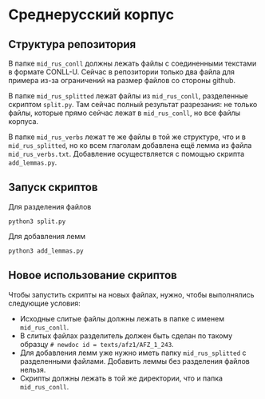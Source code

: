 # Среднерусский корпус

## Структура репозитория

В папке `mid_rus_conll` должны лежать файлы с соединенными текстами в формате CONLL-U. Сейчас в репозитории только два файла для примера из-за ограничений на размер файлов со стороны github.

В папке `mid_rus_splitted` лежат файлы из `mid_rus_conll`, разделенные скриптом `split.py`. Там сейчас полный результат разрезания: не только файлы, которые прямо сейчас лежат в `mid_rus_conll`, но все файлы корпуса.

В папке `mid_rus_verbs` лежат те же файлы в той же структуре, что и в `mid_rus_splitted`, но ко всем глаголам добавлена ещё лемма из файла `mid_rus_verbs.txt`. Добавление осуществляется с помощью скрипта `add_lemmas.py`. 

## Запуск скриптов

Для разделения файлов 

```
python3 split.py
```

Для добавления лемм

```
python3 add_lemmas.py
```

## Новое использование скриптов

Чтобы запустить скрипты на новых файлах, нужно, чтобы выполнялись следующие условия:

* Исходные слитые файлы должны лежать в папке с именем `mid_rus_conll`.
* В слитых файлах разделитель должен быть сделан по такому образцу `# newdoc id = texts/afz1/AFZ_1_243`.
* Для добавления лемм уже нужно иметь папку `mid_rus_splitted` с разделенными файлами. Добавить леммы без разделения файлов нельзя.
* Скрипты должны лежать в той же директории, что и папка `mid_rus_conll`.

